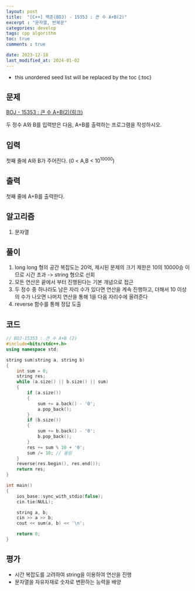 ```yaml
---
layout: post
title:  "[C++] 백준(BOJ) - 15353 : 큰 수 A+B(2)"
excerpt : "문자열, 반복문"
categories: develop
tags: cpp algorithm
toc: true
comments : true

date: 2023-12-18
last_modified_at: 2024-01-02
---
```


* this unordered seed list will be replaced by the toc
{:toc}

## 문제 

[BOJ - 15353 : 큰 수 A+B(2)(링크)](https://www.acmicpc.net/problem/15353)  

두 정수 A와 B를 입력받은 다음, A+B를 출력하는 프로그램을 작성하시오.

## 입력
첫째 줄에 A와 B가 주어진다. (0 < A,B < $10^{10000}$)

## 출력
첫째 줄에 A+B를 출력한다.

## 알고리즘
  1. 문자열

## 풀이
  1. long long 형의 공간 복잡도는 20억, 제시된 문제의 크기 제한은 10의 10000승 이므로 시간 초과 ->  string 형으로 선회
  2. 모든 연산은 끝에서 부터 진행된다는 기본 개념으로 접근
  3. 두 정수 중 하나라도 남은 자리 수가 있다면 연산을 계속 진행하고, 더해서 10 이상의 수가 나오면 나머지 연산을 통해 1을 다음 자리수에 올려준다
  4. reverse 함수를 통해 정답 도출


## 코드  
```cpp
// BOJ-15353 : 큰 수 A+B (2)
#include<bits/stdc++.h>
using namespace std;

string sum(string a, string b)
{
	int sum = 0;
	string res;
	while (a.size() || b.size() || sum)
	{
		if (a.size())
		{
			sum += a.back() - '0';
			a.pop_back();
		}
		if (b.size())
		{
			sum += b.back() - '0';
			b.pop_back();
		}
		res += sum % 10 + '0';
		sum /= 10; // 올림
	}
	reverse(res.begin(), res.end());
	return res;
}

int main()
{
	ios_base::sync_with_stdio(false);
	cin.tie(NULL);

	string a, b;
	cin >> a >> b;
	cout << sum(a, b) << '\n';

	return 0;
}
```

## 평가  
* 시간 복잡도를 고려하여 string을 이용하여 연산을 진행
* 문자열을 자유자재로 숫자로 변환하는 능력을 배양